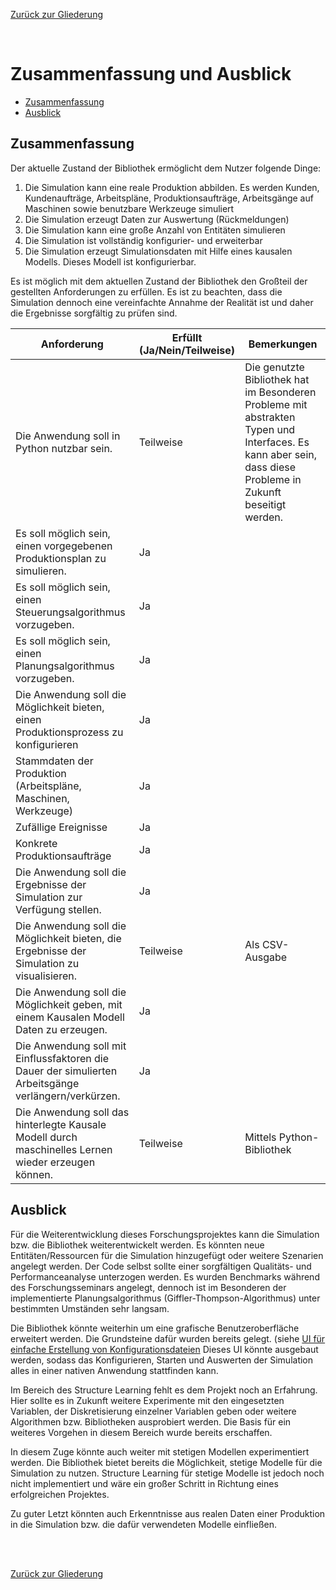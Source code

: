 [Zurück zur Gliederung](../../readme.md)

<br>

# Zusammenfassung und Ausblick

- [Zusammenfassung](#zusammenfassung)
- [Ausblick](#ausblick)

## Zusammenfassung

Der aktuelle Zustand der Bibliothek ermöglicht dem Nutzer folgende Dinge:

1. Die Simulation kann eine reale Produktion abbilden. Es werden Kunden, Kundenaufträge, Arbeitspläne, Produktionsaufträge, Arbeitsgänge auf Maschinen sowie benutzbare Werkzeuge simuliert
2. Die Simulation erzeugt Daten zur Auswertung (Rückmeldungen)
3. Die Simulation kann eine große Anzahl von Entitäten simulieren
4. Die Simulation ist vollständig konfigurier- und erweiterbar
5. Die Simulation erzeugt Simulationsdaten mit Hilfe eines kausalen Modells. Dieses Modell ist konfigurierbar.

Es ist möglich mit dem aktuellen Zustand der Bibliothek den Großteil der gestellten Anforderungen zu erfüllen. Es ist zu beachten, dass die Simulation dennoch eine vereinfachte Annahme der Realität ist und daher die Ergebnisse sorgfältig zu prüfen sind.

| Anforderung                                                                                          | Erfüllt (Ja/Nein/Teilweise) | Bemerkungen                                                                                                                                           |
| ---------------------------------------------------------------------------------------------------- | --------------------------- | ----------------------------------------------------------------------------------------------------------------------------------------------------- |
| Die Anwendung soll in Python nutzbar sein.                                                           | Teilweise                   | Die genutzte Bibliothek hat im Besonderen Probleme mit abstrakten Typen und Interfaces. Es kann aber sein, dass diese Probleme in Zukunft beseitigt werden. |
| Es soll möglich sein, einen vorgegebenen Produktionsplan zu simulieren.                              | Ja                          |                                                                                                                                                       |
| Es soll möglich sein, einen Steuerungsalgorithmus vorzugeben.                                        | Ja                          |                                                                                                                                                       |
| Es soll möglich sein, einen Planungsalgorithmus vorzugeben.                                          | Ja                          |                                                                                                                                                       |
| Die Anwendung soll die Möglichkeit bieten, einen Produktionsprozess zu konfigurieren                | Ja                          |                                                                                                                                                       |
| Stammdaten der Produktion (Arbeitspläne, Maschinen, Werkzeuge)                                     | Ja                          |                                                                                                                                                       |
| Zufällige Ereignisse                                                                               | Ja                          |                                                                                                                                                       |
| Konkrete Produktionsaufträge                                                                       | Ja                          |                                                                                                                                                       |
| Die Anwendung soll die Ergebnisse der Simulation zur Verfügung stellen.                              | Ja                          |                                                                                                                                                       |
| Die Anwendung soll die Möglichkeit bieten, die Ergebnisse der Simulation zu visualisieren.           | Teilweise                   | Als CSV-Ausgabe                                                                                                                                       |
| Die Anwendung soll die Möglichkeit geben, mit einem Kausalen Modell Daten zu erzeugen.               | Ja                          |                                                                                                                                                       |
| Die Anwendung soll mit Einflussfaktoren die Dauer der simulierten Arbeitsgänge verlängern/verkürzen. | Ja                          |                                                                                                                                                       |
| Die Anwendung soll das hinterlegte Kausale Modell durch maschinelles Lernen wieder erzeugen können.  | Teilweise                   | Mittels Python-Bibliothek                                                                                                                             |

## Ausblick

Für die Weiterentwicklung dieses Forschungsprojektes kann die Simulation bzw. die Bibliothek weiterentwickelt werden. Es könnten neue Entitäten/Ressourcen für die Simulation hinzugefügt oder weitere Szenarien angelegt werden. Der Code selbst sollte einer sorgfältigen Qualitäts- und Performanceanalyse unterzogen werden. Es wurden Benchmarks während des Forschungsseminars angelegt, dennoch ist im Besonderen der implementierte Planungsalgorithmus (Giffler-Thompson-Algorithmus) unter bestimmten Umständen sehr langsam.

Die Bibliothek könnte weiterhin um eine grafische Benutzeroberfläche erweitert werden. Die Grundsteine dafür wurden bereits gelegt. (siehe [UI für einfache Erstellung von Konfigurationsdateien](application.md#ui-für-einfache-erstellung-von-konfigurationsdateien) Dieses UI könnte ausgebaut werden, sodass das Konfigurieren, Starten und Auswerten der Simulation alles in einer nativen Anwendung stattfinden kann.

Im Bereich des Structure Learning fehlt es dem Projekt noch an Erfahrung. Hier sollte es in Zukunft weitere Experimente mit den eingesetzten Variablen, der Diskretisierung einzelner Variablen geben oder weitere Algorithmen bzw. Bibliotheken ausprobiert werden. Die Basis für ein weiteres Vorgehen in diesem Bereich wurde bereits erschaffen.

In diesem Zuge könnte auch weiter mit stetigen Modellen experimentiert werden. Die Bibliothek bietet bereits die Möglichkeit, stetige Modelle für die Simulation zu nutzen. Structure Learning für stetige Modelle ist jedoch noch nicht implementiert und wäre ein großer Schritt in Richtung eines erfolgreichen Projektes.

Zu guter Letzt könnten auch Erkenntnisse aus realen Daten einer Produktion in die Simulation bzw. die dafür verwendeten Modelle einfließen.

<br /><br />

[Zurück zur Gliederung](../../readme.md)
